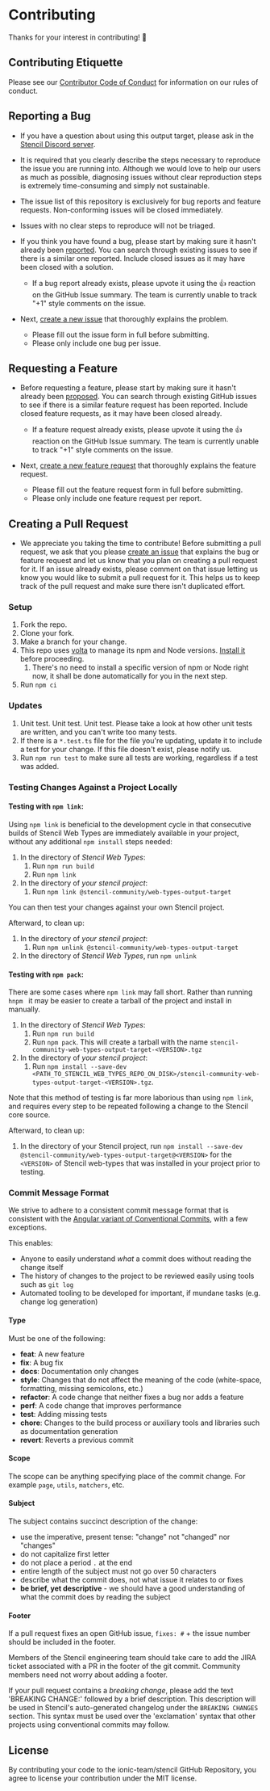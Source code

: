 # Contributing

Thanks for your interest in contributing! 🎉

## Contributing Etiquette

Please see our [Contributor Code of Conduct](https://github.com/stencil-community/stencil-web-types/blob/main/CODE_OF_CONDUCT.md) for information on our rules of conduct.

## Reporting a Bug

- If you have a question about using this output target, please ask in the [Stencil Discord server](https://chat.stenciljs.com).

- It is required that you clearly describe the steps necessary to reproduce the issue you are running into. Although we would love to help our users as much as possible, diagnosing issues without clear reproduction steps is extremely time-consuming and simply not sustainable.

- The issue list of this repository is exclusively for bug reports and feature requests. Non-conforming issues will be closed immediately.

- Issues with no clear steps to reproduce will not be triaged.

- If you think you have found a bug, please start by making sure it hasn't already been [reported](https://github.com/stencil-community/stencil-web-types/issues?utf8=%E2%9C%93&q=is%3Aissue). You can search through existing issues to see if there is a similar one reported. Include closed issues as it may have been closed with a solution.

  - If a bug report already exists, please upvote it using the :+1: reaction on the GitHub Issue summary. The team is currently unable to track "+1" style comments on the issue.

- Next, [create a new issue](https://github.com/stencil-community/stencil-web-types/issues/new) that thoroughly explains the problem.
  - Please fill out the issue form in full before submitting.
  - Please only include one bug per issue.

## Requesting a Feature

- Before requesting a feature, please start by making sure it hasn't already been [proposed](https://github.com/stencil-community/stencil-web-types/issues?utf8=%E2%9C%93&q=is%3Aissue). You can search through existing GitHub issues to see if there is a similar feature request has been reported. Include closed feature requests, as it may have been closed already.

  - If a feature request already exists, please upvote it using the :+1: reaction on the GitHub Issue summary. The team is currently unable to track "+1" style comments on the issue.

- Next, [create a new feature request](https://github.com/stencil-community/stencil-web-types/issues/new?assignees=&labels=&projects=&template=feature_request.yml&title=feat%3A+) that thoroughly explains the feature request.
  - Please fill out the feature request form in full before submitting.
  - Please only include one feature request per report.

## Creating a Pull Request

- We appreciate you taking the time to contribute! Before submitting a pull request, we ask that you please [create an issue](#reporting-a-bug) that explains the bug or feature request and let us know that you plan on creating a pull request for it. If an issue already exists, please comment on that issue letting us know you would like to submit a pull request for it. This helps us to keep track of the pull request and make sure there isn't duplicated effort.

### Setup

1. Fork the repo.
2. Clone your fork.
3. Make a branch for your change.
4. This repo uses [volta](https://volta.sh) to manage its npm and Node versions.
   [Install it](https://docs.volta.sh/guide/getting-started) before proceeding.
    1. There's no need to install a specific version of npm or Node right now, it shall be done automatically for you in the next step.
5. Run `npm ci`

### Updates

1. Unit test. Unit test. Unit test. Please take a look at how other unit tests are written, and you can't write too many tests.
2. If there is a `*.test.ts` file for the file you're updating, update it to include a test for your change. If this file doesn't exist, please notify us.
3. Run `npm run test` to make sure all tests are working, regardless if a test was added.

### Testing Changes Against a Project Locally

#### Testing with `npm link`:

Using `npm link` is beneficial to the development cycle in that consecutive builds of Stencil Web Types are immediately available in your project, without any additional `npm install` steps needed:

1. In the directory of _Stencil Web Types_:
   1. Run `npm run build`
   2. Run `npm link`
2. In the directory of _your stencil project_:
   1. Run `npm link @stencil-community/web-types-output-target`

You can then test your changes against your own Stencil project.

Afterward, to clean up:

1. In the directory of _your stencil project_:
   1. Run `npm unlink @stencil-community/web-types-output-target`
2. In the directory of _Stencil Web Types_, run `npm unlink`

#### Testing with `npm pack`:

There are some cases where `npm link` may fall short.
Rather than running `hnpm ` it may be easier to create a tarball of the project and install in manually.

1. In the directory of _Stencil Web Types_:
   1. Run `npm run build`
   2. Run `npm pack`. This will create a tarball with the name `stencil-community-web-types-output-target-<VERSION>.tgz`
2. In the directory of _your stencil project_:
   1. Run `npm install --save-dev <PATH_TO_STENCIL_WEB_TYPES_REPO_ON_DISK>/stencil-community-web-types-output-target-<VERSION>.tgz`.

Note that this method of testing is far more laborious than using `npm link`, and requires every step to be repeated following a change to the Stencil core source.

Afterward, to clean up:

1. In the directory of your Stencil project, run `npm install --save-dev @stencil-community/web-types-output-target@<VERSION>` for the `<VERSION>` of Stencil web-types that was installed in your project prior to testing.

### Commit Message Format

We strive to adhere to a consistent commit message format that is consistent with the
[Angular variant of Conventional Commits](https://github.com/conventional-changelog/conventional-changelog/tree/master/packages/conventional-changelog-angular),
with a few exceptions.

This enables:

- Anyone to easily understand _what_ a commit does without reading the change itself
- The history of changes to the project to be reviewed easily using tools such as `git log`
- Automated tooling to be developed for important, if mundane tasks (e.g. change log generation)

#### Type

Must be one of the following:

- **feat**: A new feature
- **fix**: A bug fix
- **docs**: Documentation only changes
- **style**: Changes that do not affect the meaning of the code (white-space, formatting, missing semicolons, etc.)
- **refactor**: A code change that neither fixes a bug nor adds a feature
- **perf**: A code change that improves performance
- **test**: Adding missing tests
- **chore**: Changes to the build process or auxiliary tools and libraries such as documentation generation
- **revert**: Reverts a previous commit

#### Scope

The scope can be anything specifying place of the commit change. For example `page`, `utils`, `matchers`, etc.

#### Subject

The subject contains succinct description of the change:

- use the imperative, present tense: "change" not "changed" nor "changes"
- do not capitalize first letter
- do not place a period `.` at the end
- entire length of the subject must not go over 50 characters
- describe what the commit does, not what issue it relates to or fixes
- **be brief, yet descriptive** - we should have a good understanding of what the commit does by reading the subject

#### Footer

If a pull request fixes an open GitHub issue, `fixes: #` + the issue number should be included in the footer.

Members of the Stencil engineering team should take care to add the JIRA ticket associated with a PR in the footer of
the git commit. Community members need not worry about adding a footer.

If your pull request contains a _breaking change_, please add the text 'BREAKING CHANGE:' followed by a brief
description. This description will be used in Stencil's auto-generated changelog under the `BREAKING CHANGES` section.
This syntax must be used over the 'exclamation' syntax that other projects using conventional commits may follow.

## License

By contributing your code to the ionic-team/stencil GitHub Repository, you agree to license your contribution under the MIT license.

